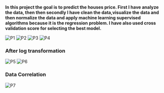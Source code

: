 **In this project the goal is to predict the houses price. First I have analyze the data, then then secondly I have clean the data,visualize the data and then 
normalize the data and apply machine learning supervised algorithms because it is the regression problem. I have also used cross validation score for selecting the 
best model.**

![P1](https://user-images.githubusercontent.com/90540916/157315302-541b3d97-63b4-47d3-b4fc-9ca81ea6132a.PNG)
![P2](https://user-images.githubusercontent.com/90540916/157315308-25507bd5-7432-4198-b58e-35610fcb04c3.PNG)
![P3](https://user-images.githubusercontent.com/90540916/157315309-d76ae70a-57a1-4e87-ab23-40d303ca3229.PNG)
![P4](https://user-images.githubusercontent.com/90540916/157315311-fc5ade8e-e18f-43e2-b849-7cdab5e84aa4.PNG)

### **After log transformation**
![P5](https://user-images.githubusercontent.com/90540916/157315313-a5ffa0c2-bb8a-4556-8515-b022fcb6c46f.PNG)
![P6](https://user-images.githubusercontent.com/90540916/157315316-05c76bce-18e3-44b0-a5a2-30081b2c0751.PNG)

### **Data Correlation**
![P7](https://user-images.githubusercontent.com/90540916/157315319-4325397a-ef21-4fb6-a1a3-7023cd7c207f.PNG)
